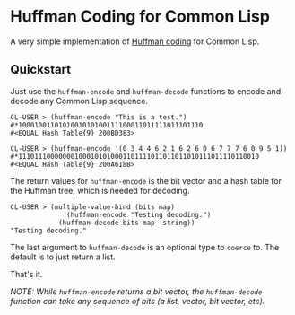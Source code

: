 # Huffman Coding for Common Lisp

A very simple implementation of [Huffman coding](http://en.wikipedia.org/wiki/Huffman_coding) for Common Lisp.

## Quickstart

Just use the `huffman-encode` and `huffman-decode` functions to encode and decode any Common Lisp sequence.

	CL-USER > (huffman-encode "This is a test.")
	#*1000100110101001010100111100011011111011101110
	#<EQUAL Hash Table{9} 200BD383>
	
	CL-USER > (huffman-encode '(0 3 4 4 6 2 1 6 2 6 0 6 7 7 7 6 0 9 5 1))
	#*111011100000001000101010001101111011011011010111011110110010
	#<EQUAL Hash Table{9} 200A618B>

The return values for `huffman-encode` is the bit vector and a hash table for the Huffman tree, which is needed for decoding.
	
	CL-USER > (multiple-value-bind (bits map)
	              (huffman-encode "Testing decoding.")
	            (huffman-decode bits map 'string))
	"Testing decoding."

The last argument to `huffman-decode` is an optional type to `coerce` to. The default is to just return a list.

That's it.

*NOTE: While `huffman-encode` returns a bit vector, the `huffman-decode` function can take any sequence of bits (a list, vector, bit vector, etc).*
